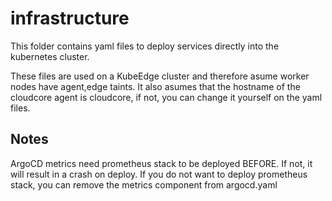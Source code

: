 # infrastructure

This folder contains yaml files to deploy services directly into the kubernetes cluster.

These files are used on a KubeEdge cluster and therefore asume worker nodes have agent,edge taints. It also asumes that the hostname of the cloudcore agent is cloudcore, if not, you can change it yourself on the yaml files.

## Notes

ArgoCD metrics need prometheus stack to be deployed BEFORE. If not, it will result in a crash on deploy. If you do not want to deploy prometheus stack, you can remove the metrics component from argocd.yaml
